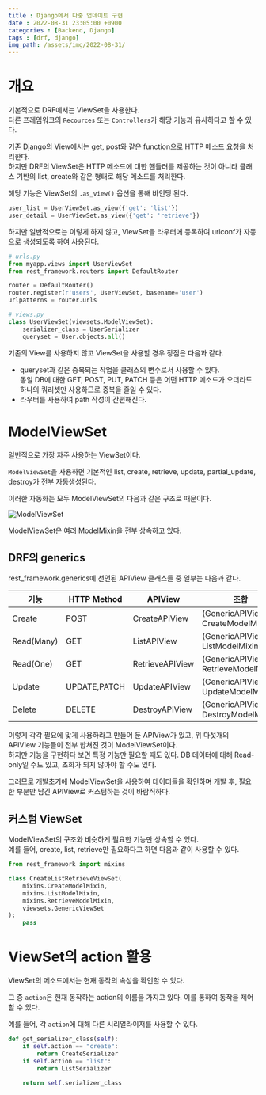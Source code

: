 ```yaml
---
title : Django에서 다중 업데이트 구현
date : 2022-08-31 23:05:00 +0900
categories : [Backend, Django]
tags : [drf, django]
img_path: /assets/img/2022-08-31/
---
```


# 개요
기본적으로 DRF에서는 ViewSet을 사용한다.  
다른 프레임워크의 `Recources` 또는 `Controllers`가 해당 기능과 유사하다고 할 수 있다.

기존 Django의 View에서는 get, post와 같은 function으로 HTTP 메소드 요청을 처리한다.  
하지만 DRF의 ViewSet은 HTTP 메소드에 대한 핸들러를 제공하는 것이 아니라 클래스 기반의 list, create와 같은 형태로 해당 메소드를 처리한다.

해당 기능은 ViewSet의 `.as_view()` 옵션을 통해 바인딩 된다.
```python
user_list = UserViewSet.as_view({'get': 'list'})
user_detail = UserViewSet.as_view({'get': 'retrieve'})
```
하지만 일반적으로는 이렇게 하지 않고, ViewSet을 라우터에 등록하여 urlconf가 자동으로 생성되도록 하여 사용된다.

```python
# urls.py
from myapp.views import UserViewSet
from rest_framework.routers import DefaultRouter

router = DefaultRouter()
router.register(r'users', UserViewSet, basename='user')
urlpatterns = router.urls

# views.py
class UserViewSet(viewsets.ModelViewSet):
    serializer_class = UserSerializer
    queryset = User.objects.all()
```

기존의 View를 사용하지 않고 ViewSet을 사용할 경우 장점은 다음과 같다.
- queryset과 같은 중복되는 작업을 클래스의 변수로서 사용할 수 있다.  
동일 DB에 대한 GET, POST, PUT, PATCH 등은 어떤 HTTP 메소드가 오더라도 하나의 쿼리셋만 사용하므로 중복을 줄일 수 있다.
- 라우터를 사용하여 path 작성이 간편해진다.

# ModelViewSet
일반적으로 가장 자주 사용하는 ViewSet이다.

`ModelViewSet`을 사용하면 기본적인 list, create, retrieve, update, partial_update, destroy가 전부 자동생성된다.

이러한 자동화는 모두 ModelViewSet의  다음과 같은 구조로 때문이다.

![ModelViewSet](viewset-modelviewset.png)

ModelViewSet은 여러 ModelMixin을 전부 상속하고 있다.
## DRF의 generics
rest_framework.generics에 선언된 APIView 클래스들 중 일부는 다음과 같다.

|기능|HTTP Method|APIView|조합|
|---|-|-|-|
Create|POST|CreateAPIView|(GenericAPIView + CreateModelMixin)
Read(Many)|GET|ListAPIView|(GenericAPIView + ListModelMixin)
Read(One)|GET|RetrieveAPIView|(GenericAPIView + RetrieveModelMixin)
Update|UPDATE,PATCH|UpdateAPIView|(GenericAPIView + UpdateModelMixin)
Delete|DELETE|DestroyAPIView|(GenericAPIView + DestroyModelMixin)

이렇게 각각 필요에 맞게 사용하라고 만들어 둔 APIView가 있고, 위 다섯개의 APIVIew 기능들이 전부 합쳐진 것이 ModelViewSet이다.  
하지만 기능을 구현하다 보면 특정 기능만 필요할 때도 있다. DB 데이터에 대해 Read-only일 수도 있고, 조회가 되지 않아야 할 수도 있다.

그러므로 개발초기에 ModelViewSet을 사용하여 데이터들을 확인하며 개발 후, 필요한 부분만 남긴 APIView로 커스텀하는 것이 바람직하다.

## 커스텀 ViewSet
ModelViewSet의 구조와 비슷하게 필요한 기능만 상속할 수 있다.  
예를 들어, create, list, retrieve만 필요하다고 하면 다음과 같이 사용할 수 있다.

```python
from rest_framework import mixins

class CreateListRetrieveViewSet(
    mixins.CreateModelMixin,
    mixins.ListModelMixin,
    mixins.RetrieveModelMixin,
    viewsets.GenericViewSet
):
	pass
```

# ViewSet의 action 활용
ViewSet의 메소드에서는 현재 동작의 속성을 확인할 수 있다.

그 중 `action`은 현재 동작하는 action의 이름을 가지고 있다. 이를 통하여 동작을 제어할 수 있다.

예를 들어, 각 `action`에 대해 다른 시리얼라이저를 사용할 수 있다.
```python
def get_serializer_class(self):
    if self.action == "create":
        return CreateSerializer
    if self.action == "list":
        return ListSerializer
    
    return self.serializer_class
```